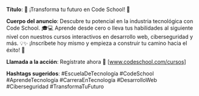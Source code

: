 **Título**: 
🚀 ¡Transforma tu futuro en Code School! 🌟

**Cuerpo del anuncio**:
Descubre tu potencial en la industria tecnológica con Code School. 🎓💻 Aprende desde cero o lleva tus habilidades al siguiente nivel con nuestros cursos interactivos en desarrollo web, ciberseguridad y más. 💡✨ ¡Inscríbete hoy mismo y empieza a construir tu camino hacia el éxito! 🚀

**Llamada a la acción**: 
Regístrate ahora 📲 [www.codeschool.com/cursos]

**Hashtags sugeridos**: #EscuelaDeTecnología #CodeSchool #AprendeTecnología #CarreraEnTecnología #DesarrolloWeb #Ciberseguridad #TransformaTuFuturo
